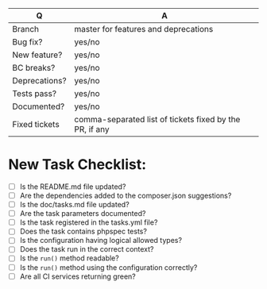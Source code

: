 | Q             | A
| ------------- | ---
| Branch        | master for features and deprecations
| Bug fix?      | yes/no
| New feature?  | yes/no
| BC breaks?    | yes/no
| Deprecations? | yes/no
| Tests pass?   | yes/no
| Documented?   | yes/no
| Fixed tickets | comma-separated list of tickets fixed by the PR, if any

<!-- Please add an advanced description on what this PR is doing to GrumPHP. -->


<!-- Are you creating a new task? Make sure to complete this checklist: -->

# New Task Checklist:

- [ ] Is the README.md file updated?
- [ ] Are the dependencies added to the composer.json suggestions?
- [ ] Is the doc/tasks.md file updated?
- [ ] Are the task parameters documented?
- [ ] Is the task registered in the tasks.yml file?
- [ ] Does the task contains phpspec tests?
- [ ] Is the configuration having logical allowed types?
- [ ] Does the task run in the correct context?
- [ ] Is the `run()` method readable?
- [ ] Is the `run()` method using the configuration correctly?
- [ ] Are all CI services returning green?
